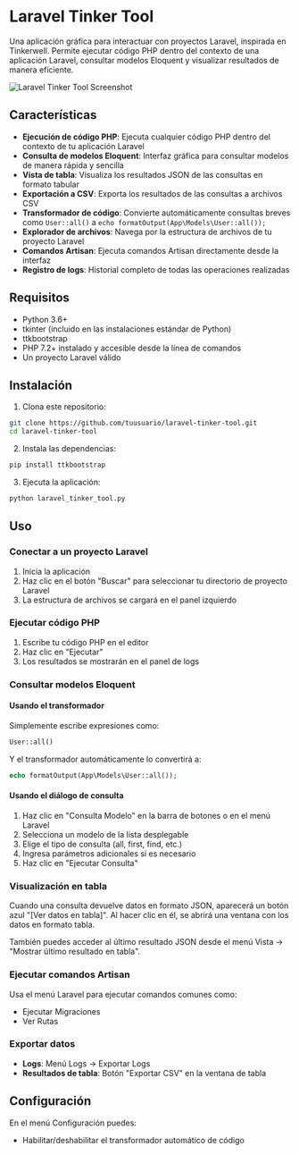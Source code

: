 # Laravel Tinker Tool

Una aplicación gráfica para interactuar con proyectos Laravel, inspirada en Tinkerwell. Permite ejecutar código PHP dentro del contexto de una aplicación Laravel, consultar modelos Eloquent y visualizar resultados de manera eficiente.

![Laravel Tinker Tool Screenshot](screenshot.png)

## Características

- **Ejecución de código PHP**: Ejecuta cualquier código PHP dentro del contexto de tu aplicación Laravel
- **Consulta de modelos Eloquent**: Interfaz gráfica para consultar modelos de manera rápida y sencilla
- **Vista de tabla**: Visualiza los resultados JSON de las consultas en formato tabular
- **Exportación a CSV**: Exporta los resultados de las consultas a archivos CSV
- **Transformador de código**: Convierte automáticamente consultas breves como `User::all()` a `echo formatOutput(App\Models\User::all());`
- **Explorador de archivos**: Navega por la estructura de archivos de tu proyecto Laravel
- **Comandos Artisan**: Ejecuta comandos Artisan directamente desde la interfaz
- **Registro de logs**: Historial completo de todas las operaciones realizadas

## Requisitos

- Python 3.6+
- tkinter (incluido en las instalaciones estándar de Python)
- ttkbootstrap
- PHP 7.2+ instalado y accesible desde la línea de comandos
- Un proyecto Laravel válido

## Instalación

1. Clona este repositorio:
```bash
git clone https://github.com/tuusuario/laravel-tinker-tool.git
cd laravel-tinker-tool
```

2. Instala las dependencias:
```bash
pip install ttkbootstrap
```

3. Ejecuta la aplicación:
```bash
python laravel_tinker_tool.py
```

## Uso

### Conectar a un proyecto Laravel

1. Inicia la aplicación
2. Haz clic en el botón "Buscar" para seleccionar tu directorio de proyecto Laravel
3. La estructura de archivos se cargará en el panel izquierdo

### Ejecutar código PHP

1. Escribe tu código PHP en el editor
2. Haz clic en "Ejecutar"
3. Los resultados se mostrarán en el panel de logs

### Consultar modelos Eloquent

#### Usando el transformador

Simplemente escribe expresiones como:
```php
User::all()
```

Y el transformador automáticamente lo convertirá a:
```php
echo formatOutput(App\Models\User::all());
```

#### Usando el diálogo de consulta

1. Haz clic en "Consulta Modelo" en la barra de botones o en el menú Laravel
2. Selecciona un modelo de la lista desplegable
3. Elige el tipo de consulta (all, first, find, etc.)
4. Ingresa parámetros adicionales si es necesario
5. Haz clic en "Ejecutar Consulta"

### Visualización en tabla

Cuando una consulta devuelve datos en formato JSON, aparecerá un botón azul "[Ver datos en tabla]". Al hacer clic en él, se abrirá una ventana con los datos en formato tabla.

También puedes acceder al último resultado JSON desde el menú Vista → "Mostrar último resultado en tabla".

### Ejecutar comandos Artisan

Usa el menú Laravel para ejecutar comandos comunes como:
- Ejecutar Migraciones
- Ver Rutas

### Exportar datos

- **Logs**: Menú Logs → Exportar Logs
- **Resultados de tabla**: Botón "Exportar CSV" en la ventana de tabla

## Configuración

En el menú Configuración puedes:
- Habilitar/deshabilitar el transformador automático de código

